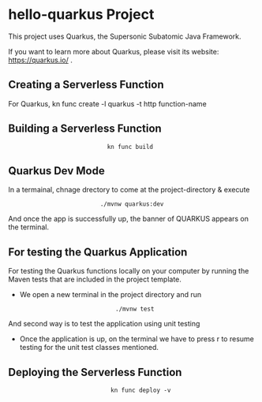 # hello-quarkus  Project

This project uses Quarkus, the Supersonic Subatomic Java Framework.

If you want to learn more about Quarkus, please visit its website: https://quarkus.io/ .


## Creating a Serverless Function

For Quarkus,
                  kn func create -l quarkus -t http function-name
                  

## Building a Serverless Function

                                kn func build
                                

## Quarkus Dev Mode

In a termainal, chnage drectory to come at the project-directory & execute

                              ./mvnw quarkus:dev

And once the app is successfully up, the banner of QUARKUS appears on the terminal.

## For testing the Quarkus Application

For testing the Quarkus functions locally on your computer by running the Maven tests that are included in the project template.

- We open a new terminal in the project directory and run

                                 ./mvnw test
                                 
And second way is to test the application using unit testing

  - Once the application is up, on the terminal we have to press r to resume testing for the unit test classes mentioned.

## Deploying the Serverless Function

                                 kn func deploy -v
